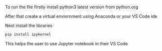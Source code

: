 To run the file firstly install python3 latest version from python.org

After that create a virtual enviornment using Anaconda or your VS Code ide


Next install the libraries

```bash
pip install ipykernel
```

This helps the user to use Jupyter notebook in their VS Code

